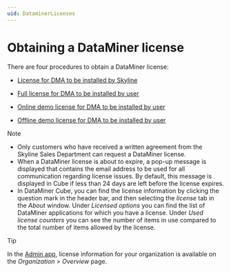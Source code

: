 ```yaml
---
uid: DataminerLicenses
---
```


# Obtaining a DataMiner license

There are four procedures to obtain a DataMiner license:

- [License for DMA to be installed by Skyline](xref:License_for_DMA_to_be_installed_by_Skyline)

- [Full license for DMA to be installed by user](xref:Full_license_for_DMA_to_be_installed_by_user)

- [Online demo license for DMA to be installed by user](xref:Online_demo_license_for_DMA_to_be_installed_by_user)

- [Offline demo license for DMA to be installed by user](xref:Offline_demo_license_for_DMA_to_be_installed_by_user)

> [!NOTE]
>
> - Only customers who have received a written agreement from the Skyline Sales Department can request a DataMiner license.
> - When a DataMiner license is about to expire, a pop-up message is displayed that contains the email address to be used for all communication regarding license issues. By default, this message is displayed in Cube if less than 24 days are left before the license expires.
> - In DataMiner Cube, you can find the license information by clicking the question mark in the header bar, and then selecting the *license* tab in the *About* window. Under *Licensed options* you can find the list of DataMiner applications for which you have a license. Under *Used license counters* you can see the number of items in use compared to the total number of items allowed by the license.

> [!TIP]
> In the [Admin app](xref:CloudAdminApp), license information for your organization is available on the *Organization* > *Overview* page.
